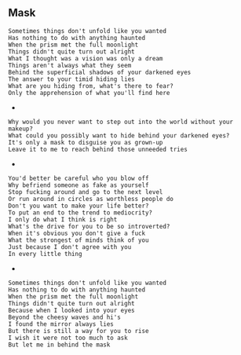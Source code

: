## Mask

    Sometimes things don't unfold like you wanted
    Has nothing to do with anything haunted
    When the prism met the full moonlight
    Things didn't quite turn out alright
    What I thought was a vision was only a dream
    Things aren't always what they seem
    Behind the superficial shadows of your darkened eyes
    The answer to your timid hiding lies
    What are you hiding from, what's there to fear?
    Only the apprehension of what you'll find here

-

    Why would you never want to step out into the world without your makeup?
    What could you possibly want to hide behind your darkened eyes?
    It's only a mask to disguise you as grown-up
    Leave it to me to reach behind those unneeded tries

-

    You'd better be careful who you blow off
    Why befriend someone as fake as yourself
    Stop fucking around and go to the next level
    Or run around in circles as worthless people do
    Don't you want to make your life better?
    To put an end to the trend to mediocrity?
    I only do what I think is right
    What's the drive for you to be so introverted?
    When it's obvious you don't give a fuck
    What the strongest of minds think of you
    Just because I don't agree with you
    In every little thing

-

    Sometimes things don't unfold like you wanted
    Has nothing to do with anything haunted
    When the prism met the full moonlight
    Things didn't quite turn out alright
    Because when I looked into your eyes
    Beyond the cheesy waves and hi's
    I found the mirror always lies
    But there is still a way for you to rise
    I wish it were not too much to ask
    But let me in behind the mask
    
